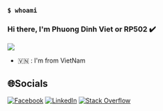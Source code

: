 ### `$ whoami`

### Hi there, I'm Phuong Dinh Viet or RP502 ✔️


<img src="https://user-images.githubusercontent.com/73097560/115834477-dbab4500-a447-11eb-908a-139a6edaec5c.gif">


- 🇻🇳 : I'm from VietNam


## 🌐Socials
 [![Facebook](https://img.shields.io/badge/Facebook-%231877F2.svg?logo=Facebook&logoColor=white)](https://facebook.com/https://www.facebook.com/PhuongDinh02) [![LinkedIn](https://img.shields.io/badge/LinkedIn-%230077B5.svg?logo=linkedin&logoColor=white)](https://linkedin.com/in/https://www.linkedin.com/in/%C4%91inh-vi%E1%BB%87t-ph%C6%B0%C6%A1ng-9a1923265/) [![Stack Overflow](https://img.shields.io/badge/-Stackoverflow-FE7A16?logo=stack-overflow&logoColor=white)](https://stackoverflow.com/users/user21191442) 



